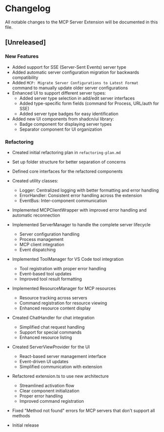 # Changelog

All notable changes to the MCP Server Extension will be documented in this file.

## [Unreleased]

### New Features

- Added support for SSE (Server-Sent Events) server type
- Added automatic server configuration migration for backwards compatibility
- Added `MCP: Migrate Server Configurations to Latest Format` command to manually update older server configurations
- Enhanced UI to support different server types:
  - Added server type selection in add/edit server interfaces
  - Added type-specific form fields (command for Process, URL/auth for SSE)
  - Added server type badges for easy identification
- Added new UI components from shadcn/ui library:
  - Badge component for displaying server types
  - Separator component for UI organization

### Refactoring

- Created initial refactoring plan in `refactoring-plan.md`
- Set up folder structure for better separation of concerns
- Defined core interfaces for the refactored components
- Created utility classes:
  - Logger: Centralized logging with better formatting and error handling
  - ErrorHandler: Consistent error handling across the extension
  - EventBus: Inter-component communication
- Implemented MCPClientWrapper with improved error handling and automatic reconnection
- Implemented ServerManager to handle the complete server lifecycle
  - Server configuration handling
  - Process management
  - MCP client integration
  - Event dispatching
- Implemented ToolManager for VS Code tool integration
  - Tool registration with proper error handling
  - Event-based tool updates
  - Improved tool result formatting
- Implemented ResourceManager for MCP resources
  - Resource tracking across servers
  - Command registration for resource viewing
  - Enhanced resource content display
- Created ChatHandler for chat integration
  - Simplified chat request handling
  - Support for special commands
  - Enhanced resource listing
- Created ServerViewProvider for the UI
  - React-based server management interface
  - Event-driven UI updates
  - Simplified communication with extension
- Refactored extension.ts to use new architecture
  - Streamlined activation flow
  - Clear component initialization
  - Proper error handling
  - Improved command registration
- Fixed "Method not found" errors for MCP servers that don't support all methods

- Initial release